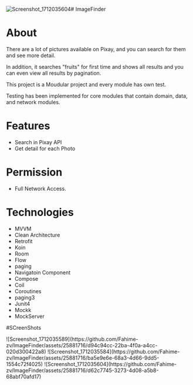 ![Screenshot_1712035604](https://github.com/Fahime-zv/ImageFinder/assets/25881716/94d2abdf-36bd-4bc8-ac55-4005de9b6a79)# ImageFinder

# About

There are a lot of pictures available on Pixay,  and you can  search  for them and see more detail.

In addition, it searches "fruits"  for first time and shows all results and you can even view all results by pagination. 

This project is a Moudular project and   every module has own test.

Testing has been implemented for core modules that contain domain, data, and network modules.


# Features
- Search in Pixay API
- Get detail for each Photo 


 # Permission
- Full Network Access.


# Technologies
- MVVM
- Clean Architecture
- Retrofit
- Koin
- Room
- Flow
- paging
- Navigatoin Component
- Compose
- Coil
- Coroutines
- paging3
- Junit4
- Mockk
- MockServer

#SCreenShots
<p align="left">
![Screenshot_1712035589](https://github.com/Fahime-zv/ImageFinder/assets/25881716/d94c94cc-22ba-4f0a-a4cc-020d300422a8)
![Screenshot_1712035584](https://github.com/Fahime-zv/ImageFinder/assets/25881716/ba5e9e6e-68a3-4d66-9dd5-1554c72f4025)
![Screenshot_1712035604](https://github.com/Fahime-zv/ImageFinder/assets/25881716/d62c7745-3273-4d08-a5b8-68abf70afd17)



